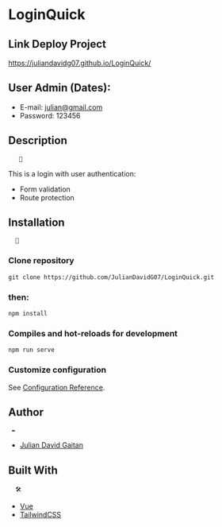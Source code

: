 # LoginQuick

## Link Deploy Project
https://juliandavidg07.github.io/LoginQuick/

## User Admin (Dates):
* E-mail: julian@gmail.com
* Password: 123456

## Description 
       📖
      
This is a login with user authentication:
* Form validation
* Route protection


## Installation 
      🚀
      
### Clone repository
```
git clone https://github.com/JulianDavidG07/LoginQuick.git
```

### then:
```
npm install
```


### Compiles and hot-reloads for development
```
npm run serve
```


### Customize configuration
See [Configuration Reference](https://cli.vuejs.org/config/).


## Author
     ✒️
* [Julian David Gaitan](https://twitter.com/JulianDavidG07)


## Built With
      🛠️
      
* [Vue](https://vuejs.org/)
* [TailwindCSS](https://tailwindcss.com/)


